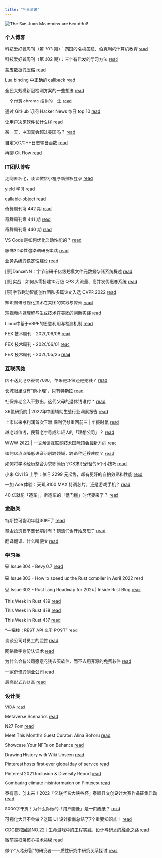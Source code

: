 ```yaml
---
title: "今日资讯"
---
```


![The San Juan Mountains are beautiful!](https://cn.bing.com/th?id=OHR.IcelandicSummer_EN-US6680616324_UHD.jpg "San Juan Mountains")

### 个人博客

   科技爱好者周刊（第 203 期）：英国的名校签证，伯克利的计算机教育 [read](http://www.ruanyifeng.com/blog/2022/04/weekly-issue-203.html)

   科技爱好者周刊（第 202 期）：三个有启发的学习方法 [read](http://www.ruanyifeng.com/blog/2022/04/weekly-issue-202.html)

   蒙皮数据的压缩 [read](https://blog.codingnow.com/2022/04/vertex_blend_attribute_compression.html)

   Lua binding 中正确的 callback [read](https://blog.codingnow.com/2022/04/lua_binding_callback.html)

   全民大规模新冠检测方案的一些想法 [read](https://blog.codingnow.com/2022/03/covid19_testing.html)

   一个付费 chrome 插件的一生 [read](https://blog.t9t.io/star-history-2021-01-21/)

   通过 GitHub 订阅 Hacker News 每日 top 10 [read](https://blog.t9t.io/headllines-2020-09-03/)

   让用户决定软件长什么样 [read](https://blog.t9t.io/let-user-design-2020-06-18/)

   某一天，中国真会超过美国吗？ [read](https://www.kymjs.com/stickies/2022/03/30/01)

   自定义C/C++日志输出函数 [read](https://www.kymjs.com/code/2020/08/07/01)

   再聊 Git Flow [read](https://www.kymjs.com/manager/2020/05/29/01)

### IT团队博客

   走向匿名化，谈谈微信小程序新授权登录 [read](http://www.alloyteam.com/2021/04/15431/)

   yield 学习 [read](http://www.alloyteam.com/2021/03/15427/)

   callable-object [read](http://www.alloyteam.com/2021/03/callable-object/)

   奇舞周刊第 442 期 [read](https://weekly.75.team/issue442.html)

   奇舞周刊第 441 期 [read](https://weekly.75.team/issue441.html)

   奇舞周刊第 440 期 [read](https://weekly.75.team/issue440.html)

   VS Code 是如何优化启动性能的？ [read](https://fed.taobao.org/blog/taofed/do71ct/wpsf10)

   服饰3D柔性渲染调研及实践 [read](https://fed.taobao.org/blog/taofed/do71ct/fufsgh)

   业务系统的稳定性建设 [read](https://fed.taobao.org/blog/taofed/do71ct/fc3cy0)

   \[原\]DanceNN：字节自研千亿级规模文件元数据存储系统概述 [read](https://blog.csdn.net/ByteDanceTech/article/details/124311314)

   \[原\]实战！如何从零搭建10万级 QPS 大流量、高并发优惠券系统 [read](https://blog.csdn.net/ByteDanceTech/article/details/124207051)

   \[原\]字节跳动智能创作团队多篇论文入选 CVPR 2022 [read](https://blog.csdn.net/ByteDanceTech/article/details/124161874)

   知识图谱可视化技术在美团的实践与探索 [read](https://tech.meituan.com/2022/04/14/the-practice-and-exploration-of-knowledge-graph-visualization-technology-in-meituan.html)

   短视频内容理解与生成技术在美团的创新实践 [read](https://tech.meituan.com/2022/04/14/the-innovation-practice-of-short-video-understanding-and-generation-in-meituan.html)

   Linux中基于eBPF的恶意利用与检测机制 [read](https://tech.meituan.com/2022/04/07/how-to-detect-bad-ebpf-used-in-linux.html)

   FEX 技术周刊 - 2020/06/08 [read](http://fex.baidu.com/blog/2020/06/fex-weekly-08//)

   FEX 技术周刊 - 2020/06/01 [read](http://fex.baidu.com/blog/2020/06/fex-weekly-01//)

   FEX 技术周刊 - 2020/05/25 [read](http://fex.baidu.com/blog/2020/05/fex-weekly-25//)

### 互联网类

   因不送充电器被罚7000，苹果是环保还是抢钱？ [read](http://www.huxiu.com/article/535545.html?f=wangzhan)

   长城眼里没有“蔚小理”，只有特斯拉 [read](http://www.huxiu.com/article/533475.html?f=wangzhan)

   社保养老金入不敷出，这代父母的退休钱谁付？ [read](http://www.huxiu.com/article/534986.html?f=wangzhan)

   36氪研究院 \| 2022年中国辅助生殖行业洞察报告 [read](https://36kr.com/p/1708300107863814)

   上市以来净利润首次下滑 保利仍想重回前三 \| 年报时氪 [read](https://36kr.com/p/1708267343222530)

   越老越值钱，民营老字号成年轻人的「理想公司」？ [read](https://36kr.com/p/1708234939258631)

   WWW 2022 \| 一文解读互联网技术国际顶会最新方向 [read](https://www.msra.cn/zh-cn/news/features/www-2022)

   如何亿点点降低语音识别跨领域、跨语种迁移难度？ [read](https://www.msra.cn/zh-cn/news/features/cmatch-adapter)

   如何将学术经历整合为求职简历？CS求职必备的5个小技巧 [read](https://www.msra.cn/zh-cn/news/features/five-ways-your-academic-research-skills-transfer-to-industry)

   小米 Civi 1S 上手：依旧 2299 元起售，却有更好的自拍效果和性能 [read](http://www.geekpark.net/news/301160)

   一加 Ace 体验：天玑 8100 MAX 特调芯片，还是游戏手机？ [read](http://www.geekpark.net/news/301162)

   40 亿就能「造车」，新造车的「低门槛」时代要来了？ [read](http://www.geekpark.net/news/301187)

### 金融类

   特斯拉可能明年就30PE了 [read](http://xueqiu.com/1170975436/217629691)

   基金投资要不要长期持有？顶流们也开始反思了 [read](http://xueqiu.com/8858187812/217747477)

   翻译翻译，什么叫便宜 [read](http://xueqiu.com/5000499189/217685216)

### 学习类

   💻 Issue 304 - Bevy 0.7 [read](https://rust.libhunt.com/newsletter/304)

   💻 Issue 303 - How to speed up the Rust compiler in April 2022 [read](https://rust.libhunt.com/newsletter/303)

   💻 Issue 302 - Rust Lang Roadmap for 2024 \| Inside Rust Blog [read](https://rust.libhunt.com/newsletter/302)

   This Week in Rust 439 [read](https://this-week-in-rust.org/blog/2022/04/20/this-week-in-rust-439/)

   This Week in Rust 438 [read](https://this-week-in-rust.org/blog/2022/04/13/this-week-in-rust-438/)

   This Week in Rust 437 [read](https://this-week-in-rust.org/blog/2022/04/06/this-week-in-rust-437/)

   “一把梭：REST API 全用 POST” [read](https://coolshell.cn/articles/22173.html)

   谈谈公司对员工的监控 [read](https://coolshell.cn/articles/22157.html)

   网络数字身份认证术 [read](https://coolshell.cn/articles/21708.html)

   为什么会有公司愿意花钱去买软件，而不去用开源的免费软件 [read](https://wanqu.co/p/7581?s=rss)

   一家奇怪的创业公司 [read](https://wanqu.co/p/7580?s=rss)

   最高形式的财富 [read](https://wanqu.co/p/7579?s=rss)

### 设计类

   VIDA [read](https://www.behance.net/gallery/141055177/VIDA)

   Metaverse Scenarios [read](https://www.behance.net/gallery/142056533/Metaverse-Scenarios)

   N27 Font [read](https://www.behance.net/gallery/140493825/N27-Font)

   Meet This Month’s Guest Curator: Alina Bohoru [read](https://medium.com/behance-blog/meet-this-months-guest-curator-alina-bohoru-a78369a64aa7?source=rss-f5272b7f3182------2)

   Showcase Your NFTs on Behance [read](https://medium.com/behance-blog/showcase-your-nfts-on-behance-2c48386a2336?source=rss-f5272b7f3182------2)

   Drawing History with Wiki Unseen [read](https://medium.com/behance-blog/drawing-history-with-wiki-unseen-5b8e35bfd8a3?source=rss-f5272b7f3182------2)

   Pinterest hosts first-ever global day of service [read](https://newsroom.pinterest.com/en/post/pinterest-hosts-first-ever-global-day-of-service)

   Pinterest 2021 Inclusion & Diversity Report [read](https://newsroom.pinterest.com/en/post/pinterest-2021-inclusion-diversity-report)

   Combating climate misinformation on Pinterest [read](https://newsroom.pinterest.com/en/post/combating-climate-misinformation-on-pinterest)

   泰有意，创未来！2022「亿联华东大峡谷杯」泰顺县文创设计大赛作品征集启动 [read](https://www.uisdc.com/taishun-cultural-design-competition-2022)

   5000字干货！为什么你做的「用户画像」是一页废纸？ [read](https://www.uisdc.com/user-research-2)

   可视化大屏不会做？这篇 UI 设计指南总结了7个重要知识点！ [read](https://www.uisdc.com/visual-design-guide-2)

   CDC夜校回顾NO.22｜生命游戏中的工程实践、设计与研发的融合之路 [read](https://cdc.tencent.com/2022/04/13/cdc%e5%a4%9c%e6%a0%a1%e5%9b%9e%e9%a1%beno-22%ef%bd%9c%e7%94%9f%e5%91%bd%e6%b8%b8%e6%88%8f%e4%b8%ad%e7%9a%84%e5%b7%a5%e7%a8%8b%e5%ae%9e%e8%b7%b5%e3%80%81%e8%ae%be%e8%ae%a1%e4%b8%8e%e7%a0%94%e5%8f%91/)

   微前端框架核心技术揭秘 [read](https://cdc.tencent.com/2022/02/22/micro-frontend-framework/)

   做个“人格分裂”的研究者——质性研究中研究关系探讨 [read](https://cdc.tencent.com/2022/02/16/%e5%81%9a%e4%b8%aa%e4%ba%ba%e6%a0%bc%e5%88%86%e8%a3%82%e7%9a%84%e7%a0%94%e7%a9%b6%e8%80%85-%e8%b4%a8%e6%80%a7%e7%a0%94%e7%a9%b6%e4%b8%ad%e7%a0%94%e7%a9%b6%e5%85%b3/)

